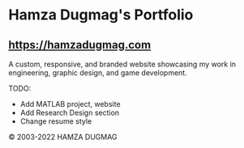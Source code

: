 # Hamza Dugmag's Portfolio
## https://hamzadugmag.com

A custom, responsive, and branded website showcasing my work in engineering, graphic design, and game development.

TODO:
- Add MATLAB project, website
- Add Research Design section
- Change resume style

© 2003-2022 HAMZA DUGMAG
